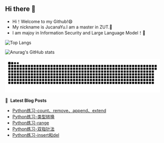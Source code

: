 ## Hi there 👋

<!--
**JucanaYu/JucanaYu** is a ✨ _special_ ✨ repository because its `README.md` (this file) appears on your GitHub profile.

Here are some ideas to get you started:

- 🔭 I’m currently working on ...
- 🌱 I’m currently learning ...
- 👯 I’m looking to collaborate on ...
- 🤔 I’m looking for help with ...
- 💬 Ask me about ...
- 📫 How to reach me: ...
- 😄 Pronouns: ...
- ⚡ Fun fact: ...
-->
- Hi！Welcome to my Github!😄
- My nickname is JucanaYu.I am a master in ZUT.💬
- I am majoy in Information Security and Large Language Model！🤔

![Top Langs](https://github-readme-stats.vercel.app/api/top-langs/?username=JucanaYu)


![Anurag's GitHub stats](https://github-readme-stats.vercel.app/api?username=JucanaYu)

<picture>
  <source media="(prefers-color-scheme: dark)" srcset="https://raw.githubusercontent.com/JucanaYu/JucanaYu/output/github-contribution-grid-snake-dark.svg">
  <source media="(prefers-color-scheme: light)" srcset="https://raw.githubusercontent.com/JucanaYu/JucanaYu/output/github-contribution-grid-snake.svg">
  <img alt="github contribution grid snake animation" src="https://raw.githubusercontent.com/JucanaYu/JucanaYu/output/github-contribution-grid-snake.svg">
</picture>

📕 &nbsp;**Latest Blog Posts**
<!-- BLOG-POST-LIST:START -->
- [Python练习-count、remove、append、extend](http://jucanayu.top/article/1ce7ab71-7095-80ca-aace-d57bd5f198ef)
- [Python练习-类型转换](http://jucanayu.top/article/1ce7ab71-7095-807b-90d9-f91fd9fc201d)
- [Python练习-range](http://jucanayu.top/article/1cd7ab71-7095-8074-b6d5-e5304a72c74d)
- [Python练习-双指针法](http://jucanayu.top/article/1cd7ab71-7095-80dd-a7bd-e04fffa7a7df)
- [Python练习-insert和del](http://jucanayu.top/article/1c77ab71-7095-80ae-9993-c2f90fd48bbf)
<!-- BLOG-POST-LIST:END -->
